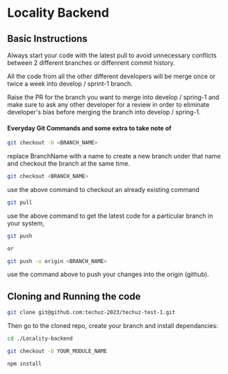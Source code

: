 # Locality Backend

## Basic Instructions

Always start your code with the latest pull to avoid unnecessary conflicts between 2 different branches or diffenrent commit history.

All the code from all the other different developers will be merge once or twice a week into develop / sprint-1 branch.

Raise the PR for the branch you want to merge into develop / spring-1 and make sure to ask any other developer for a review in order to eliminate developer's bias before merging the branch into develop / spring-1.


#### Everyday Git Commands and some extra to take note of

```bash
git checkout -b <BRANCH_NAME>
```
replace BranchName with a name to create a new branch under that name and checkout the branch at the same time.

```bash
git checkout <BRANCH_NAME>
```
use the above command to checkout an already existing command

```bash
git pull
```
use the above command to get the latest code for a particular branch in your system,

```bash
git push

or 

git push -u origin <BRANCH_NAME>
```
use the command above to push your changes into the origin (github).


## Cloning and Running the code

```bash
git clone git@github.com:techuz-2023/techuz-test-1.git
```

Then go to the cloned repo, create your branch and install dependancies:
```bash
cd ./Locality-backend

git checkout -b YOUR_MODULE_NAME

npm install
```
